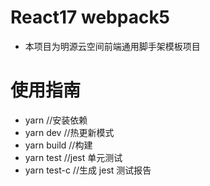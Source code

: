 # React17 webpack5

-   本项目为明源云空间前端通用脚手架模板项目

# 使用指南

-   yarn //安装依赖
-   yarn dev //热更新模式
-   yarn build //构建
-   yarn test //jest 单元测试
-   yarn test-c //生成 jest 测试报告
